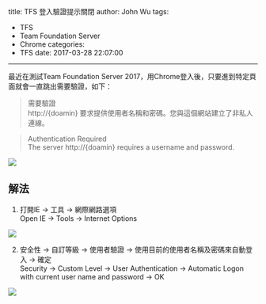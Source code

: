 title: TFS 登入驗證提示關閉
author: John Wu
tags:
  - TFS
  - Team Foundation Server
  - Chrome
categories:
  - TFS
date: 2017-03-28 22:07:00
---
最近在測試Team Foundation Server 2017，用Chrome登入後，只要進到特定頁面就會一直跳出需要驗證，如下：

> 需要驗證  
> http://{doamin} 要求提供使用者名稱和密碼。您與這個網站建立了非私人連線。  
  
> Authentication Required  
> The server http://{doamin} requires a username and password.

![](/images/pasted-0.png)

## 解法

1. 打開IE -> 工具 -> 網際網路選項  
Open IE -> Tools -> Internet Options  

![](/images/pasted-1.png)

2. 安全性 -> 自訂等級 -> 使用者驗證 -> 使用目前的使用者名稱及密碼來自動登入 -> 確定  
Security -> Custom Level -> User Authentication -> Automatic Logon with current user name and password -> OK  

![](/images/pasted-17.png)